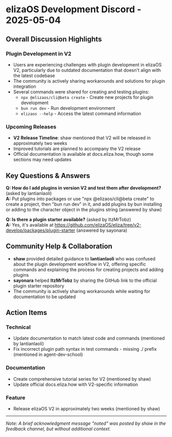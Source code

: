 # elizaOS Development Discord - 2025-05-04

## Overall Discussion Highlights

### Plugin Development in V2
- Users are experiencing challenges with plugin development in elizaOS V2, particularly due to outdated documentation that doesn't align with the latest codebase
- The community is actively sharing workarounds and solutions for plugin integration
- Several commands were shared for creating and testing plugins:
  - `npx @elizaos/cli@beta create` - Create new projects for plugin development
  - `bun run dev` - Run development environment
  - `elizaos --help` - Access the latest command information

### Upcoming Releases
- **V2 Release Timeline**: shaw mentioned that V2 will be released in approximately two weeks
- Improved tutorials are planned to accompany the V2 release
- Official documentation is available at docs.eliza.how, though some sections may need updates

## Key Questions & Answers

**Q: How do I add plugins in version V2 and test them after development?** (asked by lantianlaoli)  
**A:** Put plugins into packages or use "npx @elizaos/cli@beta create" to create a project, then "bun run dev" in it, and add plugins by bun installing or adding to the character object in the plugins string (answered by shaw)

**Q: Is there a plugin starter available?** (asked by ItzMrTobz)  
**A:** Yes, it's available at https://github.com/elizaOS/eliza/tree/v2-develop/packages/plugin-starter (answered by sayonara)

## Community Help & Collaboration

- **shaw** provided detailed guidance to **lantianlaoli** who was confused about the plugin development workflow in V2, offering specific commands and explaining the process for creating projects and adding plugins
- **sayonara** helped **ItzMrTobz** by sharing the GitHub link to the official plugin starter repository
- The community is actively sharing workarounds while waiting for documentation to be updated

## Action Items

### Technical
- Update documentation to match latest code and commands (mentioned by lantianlaoli)
- Fix incorrect plugin path syntax in test commands - missing ./ prefix (mentioned in agent-dev-school)

### Documentation
- Create comprehensive tutorial series for V2 (mentioned by shaw)
- Update official docs.eliza.how with V2-specific information

### Feature
- Release elizaOS V2 in approximately two weeks (mentioned by shaw)

---

*Note: A brief acknowledgment message "noted" was posted by shaw in the feedback channel, but without additional context.*